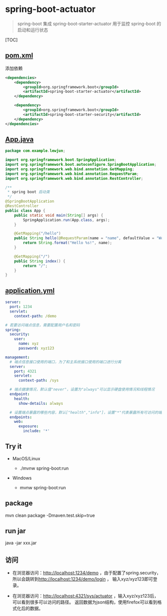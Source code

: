 # spring-boot-actuator

> spring-boot 集成 spring-boot-starter-actuator 用于监控 spring-boot 的启动和运行状态

[TOC]

## [pom.xml](pom.xml)

添加依赖

```xml
<dependencies>
    <dependency>
        <groupId>org.springframework.boot</groupId>
        <artifactId>spring-boot-starter-actuator</artifactId>
    </dependency>

    <dependency>
        <groupId>org.springframework.boot</groupId>
        <artifactId>spring-boot-starter-security</artifactId>
    </dependency>
</dependencies>
```

## [App.java](src/main/java/com/example/lewjun/App.java)

```java
package com.example.lewjun;

import org.springframework.boot.SpringApplication;
import org.springframework.boot.autoconfigure.SpringBootApplication;
import org.springframework.web.bind.annotation.GetMapping;
import org.springframework.web.bind.annotation.RequestParam;
import org.springframework.web.bind.annotation.RestController;

/**
 * spring boot 启动类
 */
@SpringBootApplication
@RestController
public class App {
    public static void main(String[] args) {
        SpringApplication.run(App.class, args);
    }

    @GetMapping("/hello")
    public String hello(@RequestParam(name = "name", defaultValue = "World") String name) {
        return String.format("Hello %s!", name);
    }

    @GetMapping("/")
    public String index() {
        return "/";
    }
}
```

## [application.yml](src/main/resources/application.yml)

```yaml
server:
  port: 1234
  servlet:
    context-path: /demo

# 若要访问端点信息，需要配置用户名和密码
spring:
  security:
    user:
      name: xyz
      password: xyz123

management:
  # 端点信息接口使用的端口，为了和主系统接口使用的端口进行分离
  server:
    port: 4321
    servlet:
      context-path: /sys

  # 端点健康情况，默认值"never"，设置为"always"可以显示硬盘使用情况和线程情况
  endpoint:
    health:
      show-details: always

  # 设置端点暴露的哪些内容，默认["health","info"]，设置"*"代表暴露所有可访问的端点
  endpoints:
    web:
      exposure:
        include: '*'
```

## Try it

* MacOS/Linux
    * ./mvnw spring-boot:run

* Windows
    * mvnw spring-boot:run

## package

mvn clean package -Dmaven.test.skip=true

## run jar

java -jar xxx.jar

## 访问
* 在浏览器访问：[http://localhost:1234/demo](http://localhost:1234/demo) ，由于配置了spring.security，
所以会跳转到[http://localhost:1234/demo/login](http://localhost:1234/demo/login) ，
输入xyz/xyz123即可登录。

* 在浏览器访问：[http://localhost:4321/sys/actuator](http://localhost:4321/sys/actuator) ，输入xyz/xyz123后，可以看到很多可以访问的路径。
返回数据为json结构，使用firefox可以看到格式化后的数据。

